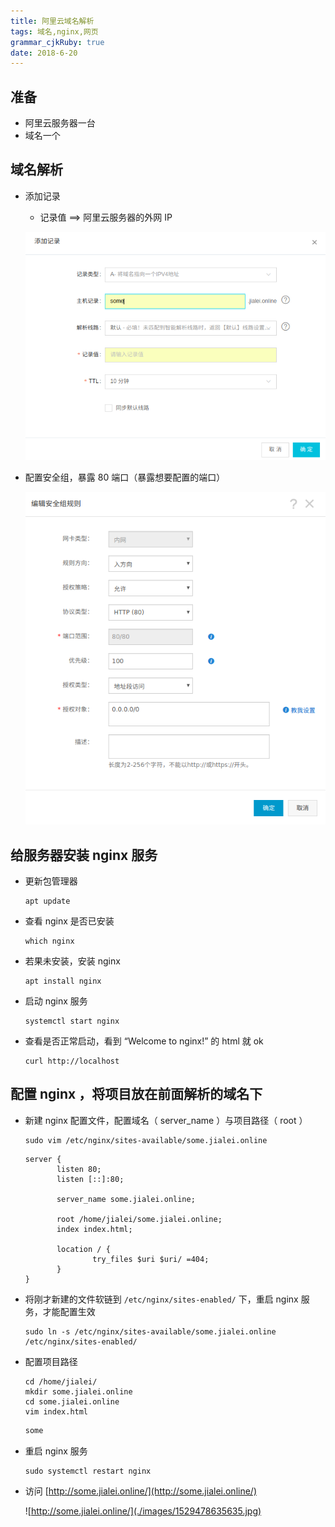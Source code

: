 ```yaml
---
title: 阿里云域名解析
tags: 域名,nginx,网页
grammar_cjkRuby: true
date: 2018-6-20
---
```



## 准备

- 阿里云服务器一台
- 域名一个


## 域名解析

- 添加记录

	- 记录值  ==> 阿里云服务器的外网 IP

	![阿里云域名添加记录](./images/1529477101995.jpg)
	
- 配置安全组，暴露 80 端口（暴露想要配置的端口）

	![配置安全组规则](./images/1529477276375.jpg)
	

## 给服务器安装 nginx 服务

- 更新包管理器

	``` dos?linenums
	apt update
	```
	
- 查看 nginx 是否已安装

	``` dos?linenums
	which nginx
	```
	
- 若果未安装，安装 nginx

	``` dos?linenums
	apt install nginx
	```
	
- 启动 nginx 服务

	``` dos?linenums
	systemctl start nginx
	```
	
- 查看是否正常启动，看到 “Welcome to nginx!” 的 html 就 ok

	``` dos?linenums
	curl http://localhost
	```


## 配置 nginx ，将项目放在前面解析的域名下

- 新建 nginx 配置文件，配置域名（ server_name ）与项目路径（ root ）

	``` dos?linenums
	sudo vim /etc/nginx/sites-available/some.jialei.online
	```

	``` nginxconf
	server {
		   listen 80;
		   listen [::]:80;

		   server_name some.jialei.online;

		   root /home/jialei/some.jialei.online;
		   index index.html;

		   location / {
				   try_files $uri $uri/ =404;
		   }
	}
	```
	
- 将刚才新建的文件软链到 `/etc/nginx/sites-enabled/` 下，重启 nginx 服务，才能配置生效

	``` dos?linenums
	sudo ln -s /etc/nginx/sites-available/some.jialei.online /etc/nginx/sites-enabled/
	```

- 配置项目路径

	``` dos?linenums
	cd /home/jialei/
	mkdir some.jialei.online
	cd some.jialei.online
	vim index.html
	```

	``` html
	some
	```

- 重启 nginx 服务

	``` dos?linenums
	sudo systemctl restart nginx
	```

- 访问 [http://some.jialei.online/](http://some.jialei.online/)

	![http://some.jialei.online/](./images/1529478635635.jpg)